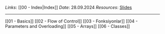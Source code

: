 *Links*: [[00 - Index|Index]]
*Date*: 28.09.2024
*Resources*: [Slides](https://drive.google.com/drive/folders/1sEZp-MUq780dd-tF4BEobnX3WTPsUrSF)

---

[[01 - Basics]]
[[02 - Flow of Control]]
[[03 - Fonksiyonlar]]
[[04 - Parameters and Overloading]]
[[05 - Arrays]]
[[06 - Classes]]
